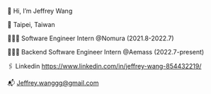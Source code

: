 👋 Hi, I’m Jeffrey Wang

📍 Taipei, Taiwan

🧑🏻‍💻 Software Engineer Intern @Nomura (2021.8-2022.7)

🧑🏻‍💻 Backend Software Engineer Intern @Aemass (2022.7-present)

🖇 Linkedin https://www.linkedin.com/in/jeffrey-wang-854432219/

📬 Jeffrey.wanggg@gmail.com
